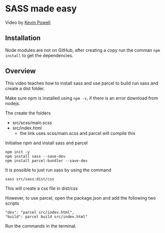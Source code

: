 # SASS made easy

Video by [Kevin Powell](https://www.youtube.com/watch?v=wYWf2m_yzBQ)

## Installation

Node modules are not on GitHub, after creating a copy run the comman `npm install` to get the dependencies. 

## Overview

This video teaches how to install sass and use parcel to build run sass and create a dist folder. 

Make sure npm is installed using `npm -v`, if there is an error download from nodejs. 

The create the folders
* src/scss/main.scss
* src/index.html
    * the link uses scss/main.scss and parcel will compile this

Initialise npm and install sass and parcel
```
npm init -y
npm install sass --save-dev
npm install parcel-bundler --save-dev
```

It is possible to just run sass by using the command
```
sass src/sass:dist/css
```
This will create a css file in dist/css

However, to use parcel, open the package.json and add the following two scripts
```
"dev": "parcel src/index.html",
"build": parcel build src/index.html"
```

Run the commands in the terminal. 
